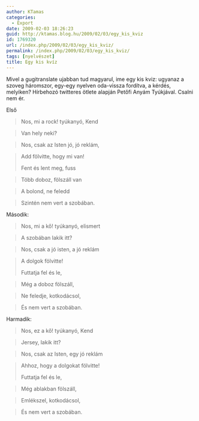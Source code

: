 ```yaml
---
author: KTamas
categories:
  - Export
date: 2009-02-03 18:26:23
guid: http://ktamas.blog.hu/2009/02/03/egy_kis_kviz
id: 1769320
url: /index.php/2009/02/03/egy_kis_kviz/
permalink: /index.php/2009/02/03/egy_kis_kviz/
tags: [nyelvészet]
title: Egy kis kvíz
---
```


Mivel a gugitranslate ujabban tud magyarul, ime egy kis kviz: ugyanaz a szoveg háromszor, egy-egy nyelven oda-vissza fordítva, a kérdés, melyiken? Hírbehozó twitteres ötlete alapján Petőfi Anyám Tyúkjával. Csalni nem ér. 

Első

> Nos, mi a rock! tyúkanyó, Kend
  
> Van hely neki?
  
> Nos, csak az Isten jó, jó reklám,
  
> Add fölvitte, hogy mi van! 
> 
> Fent és lent meg, fuss
  
> Több doboz, fölszáll van
  
> A bolond, ne feledd
  
> Szintén nem vert a szobában.

Második:

> Nos, mi a kő! tyúkanyó, elismert
  
> A szobában lakik itt?
  
> Nos, csak a jó isten, a jó reklám
  
> A dolgok fölvitte! 
> 
> Futtatja fel és le,
  
> Még a doboz fölszáll,
  
> Ne feledje, kotkodácsol,
  
> És nem vert a szobában.

Harmadik:

> Nos, ez a kő! tyúkanyó, Kend
  
> Jersey, lakik itt?
  
> Nos, csak az Isten, egy jó reklám
  
> Ahhoz, hogy a dolgokat fölvitte! 
> 
> Futtatja fel és le,
  
> Még ablakban fölszáll,
  
> Emlékszel, kotkodácsol,
  
> És nem vert a szobában.
